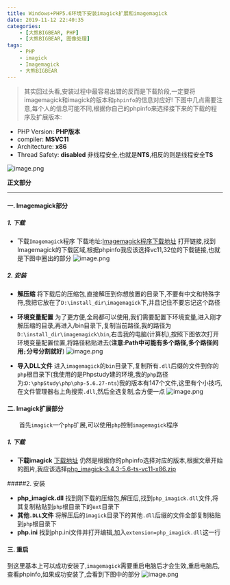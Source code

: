 ```yaml
---
title: Windows+PHP5.6环境下安装imagick扩展和imagemagick
date: 2019-11-12 22:40:35
categories: 
    - [大熊BIGBEAR, PHP]
    - [大熊BIGBEAR, 图像处理]
tags:
    - PHP
    - imagick
    - Imagemagick
    - 大熊BIGBEAR
---
```



>其实回过头看,安装过程中最容易出错的反而是下载阶段,一定要将imagemagick和imagick的版本和`phpinfo`的信息对应好!
下图中几点需要注意,每个人的信息可能不同,根据你自己的phpinfo来选择接下来的下载的程序及扩展版本:
* PHP Version: __PHP版本__ 
* compiler: __MSVC11__
* Architecture: __x86__
* Thread Safety: __disabled__ 非线程安全,也就是**NTS**,相反的则是线程安全**TS**

<!-- more -->

![image.png](https://upload-images.jianshu.io/upload_images/14618365-bc2658ebe00f81fb.png?imageMogr2/auto-orient/strip%7CimageView2/2/w/1240)


    
__正文部分__

*********


#### 一. Imagemagick部分
##### 1. 下载

* 下载`Imagemagick`程序
下载地址:[Imagemagick程序下载地址](http://windows.php.net/downloads/pecl/deps/)
打开链接,找到Imagemagick的下载区域,根据phpinfo我应该选择vc11,32位的下载链接,也就是下图中圈出的部分
![image.png](https://upload-images.jianshu.io/upload_images/14618365-1fa2dc2e9309896b.png?imageMogr2/auto-orient/strip%7CimageView2/2/w/1240)

##### 2. 安装
* **解压缩** 将下载后的压缩包,直接解压到你想放置的目录下,不要有中文和特殊字符,我把它放在了`D:\install_dir\imagemagick`下,并且记住不要忘记这个路径

* **环境变量配置** 为了更方便,全局都可以使用,我们需要配置下环境变量,进入刚才解压缩的目录,再进入/bin目录下,复制当前路径,我的路径为`D:\install_dir\imagemagick\bin`,右击我的电脑(计算机),按照下图依次打开环境变量配置位置,将路径粘贴进去(**注意:Path中可能有多个路径,多个路径间用`;`分号分割就好**)
![image.png](https://upload-images.jianshu.io/upload_images/14618365-b9d3e46e19449641.png?imageMogr2/auto-orient/strip%7CimageView2/2/w/1240)

* **导入DLL文件** 进入`imagemagick`的`bin`目录下,复制所有`.dll`后缀的文件到你的`php`根目录下(我使用的是Phpstudy建的环境,我的`php`路径为:`D:\phpStudy\php\php-5.6.27-nts`)我的版本有147个文件,这里有个小技巧,在文件管理器右上角搜索`.dll`,然后全选复制,会方便一点
![image.png](https://upload-images.jianshu.io/upload_images/14618365-845b64c7cb6228f2.png?imageMogr2/auto-orient/strip%7CimageView2/2/w/1240)


#### 二. Imagick扩展部分
&emsp;&emsp;首先`imagick`一个`php`扩展,可以使用`php`控制`imagemagick`程序
##### 1. 下载
* **下载imagick** [下载地址](https://windows.php.net/downloads/pecl/releases/imagick/) 仍然是根据你的phpinfo选择对应的版本,根据文章开始的图片,我应该选择[php_imagick-3.4.3-5.6-ts-vc11-x86.zip](https://windows.php.net/downloads/pecl/releases/imagick/3.4.3/php_imagick-3.4.3-5.6-ts-vc11-x86.zip)

#####2. 安装
* **php_imagick.dll** 找到刚下载的压缩包,解压后,找到`php_imagick.dll`文件,将其复制粘贴到`php`根目录下的`ext`目录下
* **其他`.DLL`文件** 将解压后的`imagick`目录下的其他`.dll`后缀的文件全部复制粘贴到`php`根目录下
* **php.ini** 找到php.ini文件并打开编辑,加入`extension=php_imagick.dll`这一行

#### 三. 重启
到这里基本上可以成功安装了,`imagemagick`需要重启电脑后才会生效,重启电脑后,查看phpinfo,如果成功安装了,会看到下图中的部分
![image.png](https://upload-images.jianshu.io/upload_images/14618365-e71f02e2d9ef466b.png?imageMogr2/auto-orient/strip%7CimageView2/2/w/1240)
